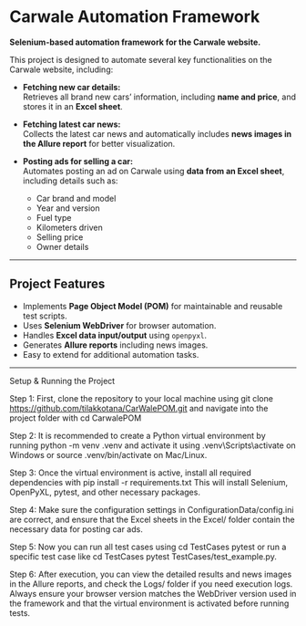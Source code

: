 # Carwale Automation Framework

**Selenium-based automation framework for the Carwale website.**  

This project is designed to automate several key functionalities on the Carwale website, including:

- **Fetching new car details:**  
  Retrieves all brand new cars’ information, including **name and price**, and stores it in an **Excel sheet**.

- **Fetching latest car news:**  
  Collects the latest car news and automatically includes **news images in the Allure report** for better visualization.

- **Posting ads for selling a car:**  
  Automates posting an ad on Carwale using **data from an Excel sheet**, including details such as:
  - Car brand and model  
  - Year and version  
  - Fuel type  
  - Kilometers driven  
  - Selling price  
  - Owner details  

---

## **Project Features**
- Implements **Page Object Model (POM)** for maintainable and reusable test scripts.  
- Uses **Selenium WebDriver** for browser automation.  
- Handles **Excel data input/output** using `openpyxl`.  
- Generates **Allure reports** including news images.  
- Easy to extend for additional automation tasks.

---

Setup & Running the Project

Step 1: First, clone the repository to your local machine using 
git clone https://github.com/tilakkotana/CarWalePOM.git
and navigate into the project folder with 
cd CarwalePOM

Step 2: It is recommended to create a Python virtual environment by running 
python -m venv .venv 
and activate it using 
.venv\Scripts\activate 
on Windows or 
source .venv/bin/activate 
on Mac/Linux.

Step 3: Once the virtual environment is active, install all required dependencies with 
pip install -r requirements.txt
This will install Selenium, OpenPyXL, pytest, and other necessary packages.

Step 4: Make sure the configuration settings in ConfigurationData/config.ini are correct, and ensure that the Excel sheets in the Excel/ folder contain the necessary data for posting car ads.

Step 5: Now you can run all test cases using 
cd TestCases
pytest
or run a specific test case like 
cd TestCases
pytest TestCases/test_example.py.

Step 6: After execution, you can view the detailed results and news images in the Allure reports, and check the Logs/ folder if you need execution logs.
Always ensure your browser version matches the WebDriver version used in the framework and that the virtual environment is activated before running tests.
